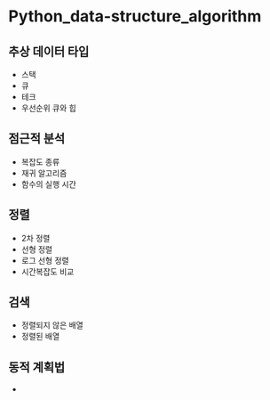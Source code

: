 # Python_data-structure_algorithm

## 추상 데이터 타입
 + 스택
 + 큐
 + 테크
 + 우선순위 큐와 힙

## 점근적 분석
  + 복잡도 종류
  + 재귀 알고리즘
  + 함수의 실행 시간
  
## 정렬
  + 2차 정렬
  + 선형 정렬
  + 로그 선형 정렬
  + 시간복잡도 비교
## 검색
  + 정렬되지 않은 배열
  + 정렬된 배열

## 동적 계획법
  +  

